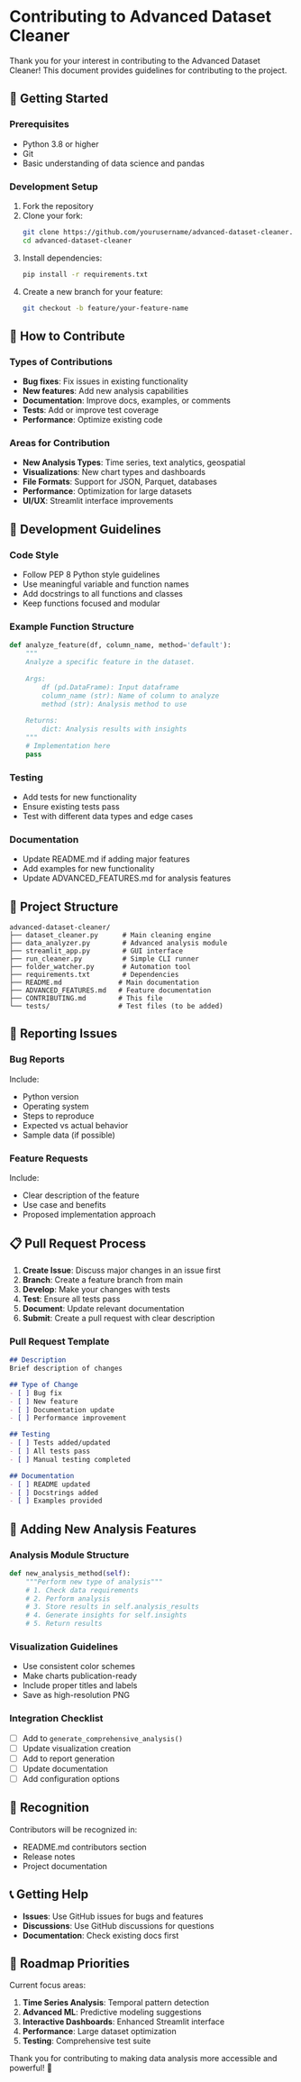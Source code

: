 # Contributing to Advanced Dataset Cleaner

Thank you for your interest in contributing to the Advanced Dataset Cleaner! This document provides guidelines for contributing to the project.

## 🚀 Getting Started

### Prerequisites
- Python 3.8 or higher
- Git
- Basic understanding of data science and pandas

### Development Setup
1. Fork the repository
2. Clone your fork:
   ```bash
   git clone https://github.com/yourusername/advanced-dataset-cleaner.git
   cd advanced-dataset-cleaner
   ```
3. Install dependencies:
   ```bash
   pip install -r requirements.txt
   ```
4. Create a new branch for your feature:
   ```bash
   git checkout -b feature/your-feature-name
   ```

## 🎯 How to Contribute

### Types of Contributions
- **Bug fixes**: Fix issues in existing functionality
- **New features**: Add new analysis capabilities
- **Documentation**: Improve docs, examples, or comments
- **Tests**: Add or improve test coverage
- **Performance**: Optimize existing code

### Areas for Contribution
- **New Analysis Types**: Time series, text analytics, geospatial
- **Visualizations**: New chart types and dashboards
- **File Formats**: Support for JSON, Parquet, databases
- **Performance**: Optimization for large datasets
- **UI/UX**: Streamlit interface improvements

## 📝 Development Guidelines

### Code Style
- Follow PEP 8 Python style guidelines
- Use meaningful variable and function names
- Add docstrings to all functions and classes
- Keep functions focused and modular

### Example Function Structure
```python
def analyze_feature(df, column_name, method='default'):
    """
    Analyze a specific feature in the dataset.
    
    Args:
        df (pd.DataFrame): Input dataframe
        column_name (str): Name of column to analyze
        method (str): Analysis method to use
    
    Returns:
        dict: Analysis results with insights
    """
    # Implementation here
    pass
```

### Testing
- Add tests for new functionality
- Ensure existing tests pass
- Test with different data types and edge cases

### Documentation
- Update README.md if adding major features
- Add examples for new functionality
- Update ADVANCED_FEATURES.md for analysis features

## 🔧 Project Structure

```
advanced-dataset-cleaner/
├── dataset_cleaner.py      # Main cleaning engine
├── data_analyzer.py        # Advanced analysis module
├── streamlit_app.py        # GUI interface
├── run_cleaner.py          # Simple CLI runner
├── folder_watcher.py       # Automation tool
├── requirements.txt        # Dependencies
├── README.md              # Main documentation
├── ADVANCED_FEATURES.md   # Feature documentation
├── CONTRIBUTING.md        # This file
└── tests/                 # Test files (to be added)
```

## 🐛 Reporting Issues

### Bug Reports
Include:
- Python version
- Operating system
- Steps to reproduce
- Expected vs actual behavior
- Sample data (if possible)

### Feature Requests
Include:
- Clear description of the feature
- Use case and benefits
- Proposed implementation approach

## 📋 Pull Request Process

1. **Create Issue**: Discuss major changes in an issue first
2. **Branch**: Create a feature branch from main
3. **Develop**: Make your changes with tests
4. **Test**: Ensure all tests pass
5. **Document**: Update relevant documentation
6. **Submit**: Create a pull request with clear description

### Pull Request Template
```markdown
## Description
Brief description of changes

## Type of Change
- [ ] Bug fix
- [ ] New feature
- [ ] Documentation update
- [ ] Performance improvement

## Testing
- [ ] Tests added/updated
- [ ] All tests pass
- [ ] Manual testing completed

## Documentation
- [ ] README updated
- [ ] Docstrings added
- [ ] Examples provided
```

## 🎨 Adding New Analysis Features

### Analysis Module Structure
```python
def new_analysis_method(self):
    """Perform new type of analysis"""
    # 1. Check data requirements
    # 2. Perform analysis
    # 3. Store results in self.analysis_results
    # 4. Generate insights for self.insights
    # 5. Return results
```

### Visualization Guidelines
- Use consistent color schemes
- Make charts publication-ready
- Include proper titles and labels
- Save as high-resolution PNG

### Integration Checklist
- [ ] Add to `generate_comprehensive_analysis()`
- [ ] Update visualization creation
- [ ] Add to report generation
- [ ] Update documentation
- [ ] Add configuration options

## 🌟 Recognition

Contributors will be recognized in:
- README.md contributors section
- Release notes
- Project documentation

## 📞 Getting Help

- **Issues**: Use GitHub issues for bugs and features
- **Discussions**: Use GitHub discussions for questions
- **Documentation**: Check existing docs first

## 🎯 Roadmap Priorities

Current focus areas:
1. **Time Series Analysis**: Temporal pattern detection
2. **Advanced ML**: Predictive modeling suggestions
3. **Interactive Dashboards**: Enhanced Streamlit interface
4. **Performance**: Large dataset optimization
5. **Testing**: Comprehensive test suite

Thank you for contributing to making data analysis more accessible and powerful! 🚀